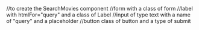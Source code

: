 //to create the SearchMovies component
//form with a class of form
//label with htmlFor="query" and a class of Label
//input of type text with a name of "query" and a placeholder
//button class of button and a type of submit
